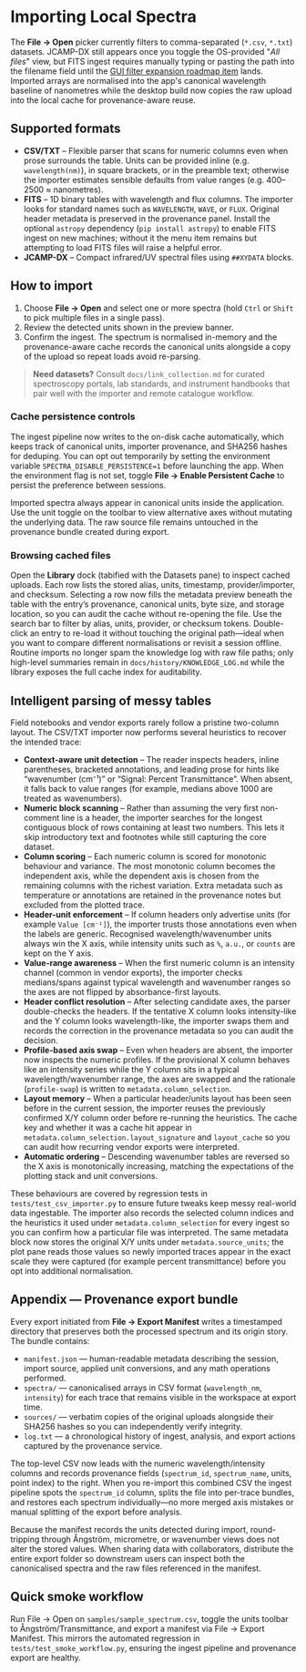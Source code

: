 # Importing Local Spectra

The **File → Open** picker currently filters to comma-separated (`*.csv`,
`*.txt`) datasets. JCAMP-DX still appears once you toggle the OS-provided
"*All files*" view, but FITS ingest requires manually typing or pasting the path
into the filename field until the [GUI filter expansion roadmap
item](../../reports/roadmap.md#gui-file-dialog-filter-expansion) lands. Imported
arrays are normalised into the app's canonical wavelength baseline of
nanometres while the desktop build now copies the raw upload into the local
cache for provenance-aware reuse.

## Supported formats

- **CSV/TXT** – Flexible parser that scans for numeric columns even when prose
  surrounds the table. Units can be provided inline (e.g. `wavelength(nm)`), in
  square brackets, or in the preamble text; otherwise the importer estimates
  sensible defaults from value ranges (e.g. 400–2500 ≈ nanometres).
- **FITS** – 1D binary tables with wavelength and flux columns. The importer
  looks for standard names such as `WAVELENGTH`, `WAVE`, or `FLUX`. Original
  header metadata is preserved in the provenance panel. Install the optional
  `astropy` dependency (`pip install astropy`) to enable FITS ingest on new
  machines; without it the menu item remains but attempting to load FITS files
  will raise a helpful error.
- **JCAMP-DX** – Compact infrared/UV spectral files using `##XYDATA` blocks.

## How to import

1. Choose **File → Open** and select one or more spectra (hold `Ctrl` or `Shift` to pick multiple files in a single pass).
2. Review the detected units shown in the preview banner.
3. Confirm the ingest. The spectrum is normalised in-memory and the
   provenance-aware cache records the canonical units alongside a copy of the
   upload so repeat loads avoid re-parsing.

> **Need datasets?** Consult `docs/link_collection.md` for curated spectroscopy
> portals, lab standards, and instrument handbooks that pair well with the
> importer and remote catalogue workflow.

### Cache persistence controls

The ingest pipeline now writes to the on-disk cache automatically, which keeps
track of canonical units, importer provenance, and SHA256 hashes for deduping.
You can opt out temporarily by setting the environment variable
`SPECTRA_DISABLE_PERSISTENCE=1` before launching the app. When the environment
flag is not set, toggle **File → Enable Persistent Cache** to persist the
preference between sessions.

Imported spectra always appear in canonical units inside the application. Use
 the unit toggle on the toolbar to view alternative axes without mutating the
 underlying data. The raw source file remains untouched in the provenance
 bundle created during export.

### Browsing cached files

Open the **Library** dock (tabified with the Datasets pane) to inspect cached
uploads. Each row lists the stored alias, units, timestamp, provider/importer,
and checksum. Selecting a row now fills the metadata preview beneath the table
with the entry’s provenance, canonical units, byte size, and storage location,
so you can audit the cache without re-opening the file. Use the search bar to
filter by alias, units, provider, or checksum tokens. Double-click an entry to
re-load it without touching the original path—ideal when you want to compare
different normalisations or revisit a session offline. Routine imports no
longer spam the knowledge log with raw file paths; only high-level summaries
remain in `docs/history/KNOWLEDGE_LOG.md` while the library exposes the full
cache index for auditability.

## Intelligent parsing of messy tables

Field notebooks and vendor exports rarely follow a pristine two-column layout.
The CSV/TXT importer now performs several heuristics to recover the intended
trace:

- **Context-aware unit detection** – The reader inspects headers, inline
  parentheses, bracketed annotations, and leading prose for hints like
  “wavenumber (cm⁻¹)” or “Signal: Percent Transmittance”. When absent, it falls
  back to value ranges (for example, medians above 1000 are treated as
  wavenumbers).
- **Numeric block scanning** – Rather than assuming the very first non-comment
  line is a header, the importer searches for the longest contiguous block of
  rows containing at least two numbers. This lets it skip introductory text and
  footnotes while still capturing the core dataset.
- **Column scoring** – Each numeric column is scored for monotonic behaviour
  and variance. The most monotonic column becomes the independent axis, while
  the dependent axis is chosen from the remaining columns with the richest
  variation. Extra metadata such as temperature or annotations are retained in
  the provenance notes but excluded from the plotted trace.
- **Header-unit enforcement** – If column headers only advertise units (for
  example `Value [cm⁻¹]`), the importer trusts those annotations even when the
  labels are generic. Recognised wavelength/wavenumber units always win the X
  axis, while intensity units such as `%`, `a.u.`, or `counts` are kept on the
  Y axis.
- **Value-range awareness** – When the first numeric column is an intensity
  channel (common in vendor exports), the importer checks medians/spans against
  typical wavelength and wavenumber ranges so the axes are not flipped by
  absorbance-first layouts.
- **Header conflict resolution** – After selecting candidate axes, the parser
  double-checks the headers. If the tentative X column looks intensity-like and
  the Y column looks wavelength-like, the importer swaps them and records the
  correction in the provenance metadata so you can audit the decision.
- **Profile-based axis swap** – Even when headers are absent, the importer now
  inspects the numeric profiles. If the provisional X column behaves like an
  intensity series while the Y column sits in a typical wavelength/wavenumber
  range, the axes are swapped and the rationale (`profile-swap`) is written to
  `metadata.column_selection`.
- **Layout memory** – When a particular header/units layout has been seen
  before in the current session, the importer reuses the previously confirmed
  X/Y column order before re-running the heuristics. The cache key and whether
  it was a cache hit appear in `metadata.column_selection.layout_signature`
  and `layout_cache` so you can audit how recurring vendor exports were
  interpreted.
- **Automatic ordering** – Descending wavenumber tables are reversed so the X
  axis is monotonically increasing, matching the expectations of the plotting
  stack and unit conversions.

These behaviours are covered by regression tests in
`tests/test_csv_importer.py` to ensure future tweaks keep messy real-world data
ingestable. The importer also records the selected column indices and the
heuristics it used under `metadata.column_selection` for every ingest so you
can confirm how a particular file was interpreted. The same metadata block now
stores the original X/Y units under `metadata.source_units`; the plot pane reads
those values so newly imported traces appear in the exact scale they were
captured (for example percent transmittance) before you opt into additional
normalisation.

## Appendix — Provenance export bundle

Every export initiated from **File → Export Manifest** writes a timestamped
directory that preserves both the processed spectrum and its origin story. The
bundle contains:

- `manifest.json` — human-readable metadata describing the session, import
  source, applied unit conversions, and any math operations performed.
- `spectra/` — canonicalised arrays in CSV format (`wavelength_nm`,
  `intensity`) for each trace that remains visible in the workspace at export time.
- `sources/` — verbatim copies of the original uploads alongside their SHA256
  hashes so you can independently verify integrity.
- `log.txt` — a chronological history of ingest, analysis, and export actions
  captured by the provenance service.

The top-level CSV now leads with the numeric wavelength/intensity columns and
records provenance fields (`spectrum_id`, `spectrum_name`, units, point index)
to the right.  When you re-import this combined CSV the ingest pipeline spots
the `spectrum_id` column, splits the file into per-trace bundles, and restores
each spectrum individually—no more merged axis mistakes or manual splitting of
the export before analysis.

Because the manifest records the units detected during import, round-tripping
through Ångström, micrometre, or wavenumber views does not alter the stored
values. When sharing data with collaborators, distribute the entire export
folder so downstream users can inspect both the canonicalised spectra and the
raw files referenced in the manifest.

## Quick smoke workflow

Run File → Open on `samples/sample_spectrum.csv`, toggle the units toolbar to Ångström/Transmittance, and export a manifest via File → Export Manifest. This mirrors the automated regression in `tests/test_smoke_workflow.py`, ensuring the ingest pipeline and provenance export are healthy.
